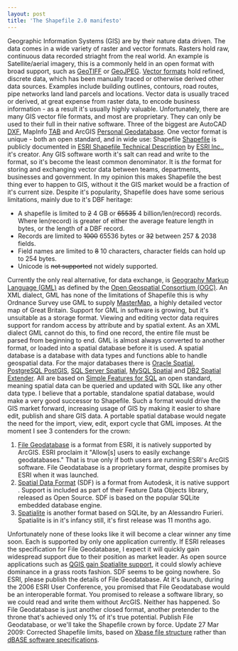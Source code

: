 ```yaml
---
layout: post
title: 'The Shapefile 2.0 manifesto'
---
```


Geographic Information Systems (GIS) are by their nature data driven.
The data comes in a wide variety of raster and vector formats. Rasters
hold raw, continuous data recorded striaght from the real world. An
example is Satellite/aerial imagery, this is a commonly held in an open
format with broad support, such as
[GeoTIFF](http://en.wikipedia.org/wiki/GeoTIFF) or
[GeoJPEG](http://en.wikipedia.org/wiki/JPEG). [Vector
formats](http://en.wikipedia.org/wiki/GIS_file_formats#Vector_formats)
hold refined, discrete data, which has been manually traced or otherwise
derived other data sources. Examples include building outlines,
contours, road routes, pipe networks land land parcels and locations.
Vector data is usually traced or derived, at great expense from raster
data, to encode business information - as a result it's usually highly
valuable. Unfortunately, there are many GIS vector file formats, and
most are proprietary. They can only be used to their full in their
native software. Three of the biggest are AutoCAD
[DXF](http://en.wikipedia.org/wiki/AutoCAD_DXF), MapInfo
[TAB](http://en.wikipedia.org/wiki/MapInfo_TAB_format) and ArcGIS
[Personal
Geodatabase](http://en.wikipedia.org/w/index.php?title=Personal_Geodatabase).
One vector format is unique - both an open standard, and in wide use:
Shapefile [Shapefile](http://en.wikipedia.org/wiki/Shapefile) is
publicly documented in [ESRI Shapefile Technical
Description](http://www.esri.com/library/whitepapers/pdfs/shapefile.pdf)
by [ESRI Inc.](http://www.esri.com), it's creator. Any GIS software
worth it's salt can read and write to the format, so it's become the
least common denominator. It is *the* format for storing and exchanging
vector data between teams, departments, businesses and government. In my
opinion this makes Shapefile the best thing ever to happen to GIS,
without it the GIS market would be a fraction of it's current
size.<!--more--> Despite it's popularity, Shapefile does have some
serious limitations, mainly due to it's DBF heritage:

-   A shapefile is limited to <del>2</del> 4 GB or <del>65535</del> 4
    billion/len(record) records. Where len(record) is greater of either
    the average feature length in bytes, or the length of a DBF record.
-   Records are limited to <del>1000</del> 65536 bytes or
    <del>32</del> between 257 &
    2038 fields.
-   Field names are limited to <del>8</del> 10 characters,
    character fields can hold up to 254 bytes.
-   Unicode is <del>not supported</del> not widely supported.

Currently the only real alternative, for data exchange, is [Geography
Markup Language
(GML)](http://en.wikipedia.org/wiki/Geography_Markup_Language) as
defined by the [Open Geospatial Consortium
(OGC)](http://www.opengeospatial.org/). An XML dialect, GML has none of
the limitations of Shapefile this is why Ordnance Survey use GML to
supply
[MasterMap](http://www.ordnancesurvey.co.uk/oswebsite/products/osmastermap/),
a highly detailed vector map of Great Britain. Support for GML in
software is growing, but it's unsuitable as a storage format. Viewing
and editing vector data requires support for random access by attribute
and by spatial extent. As an XML dialect GML cannot do this, to find one
record, the entire file must be parsed from beginning to end. GML is
almost always converted to another format, or loaded into a spatial
database before it is used. A spatial database is a database with data
types and functions able to handle geospatial data. For the major
databases there is [Oracle
Spatial](http://www.oracle.com/technology/products/spatial/index.html),
[PostgreSQL PostGIS](http://postgis.refractions.net/), [SQL Server
Spatial](http://www.microsoft.com/sqlserver/2008/en/us/spatial-data.aspx),
[MySQL
Spatial](http://dev.mysql.com/doc/refman/5.1/en/spatial-extensions.html)
and [DB2 Spatial
Extender](http://www-01.ibm.com/software/data/spatial/). All are based
on [Simple Features for
SQL](http://en.wikipedia.org/wiki/Simple_Features) an open standard,
meaning spatial data can be queried and updated with SQL like any other
data type. I believe that a portable, standalone spatial database, would
make a very good successor to Shapefile. Such a format would drive the
GIS market forward, increasing usage of GIS by making it easier to share
edit, publish and share GIS data. A portable spatial database would
negate the need for the import, view, edit, export cycle that GML
imposes. At the moment I see 3 contenders for the crown:

1.  [File
    Geodatabase](http://www.esri.com/software/arcgis/geodatabase/about/file-gdbs.html)
    is a format from ESRI, it is natively supported by ArcGIS. ESRI
    proclaim it "Allow[s] users to easily exchange geodatabases." That
    is true only if both users are running ESRI's ArcGIS software. File
    Geodatabase is a proprietary format, despite promises by ESRI when
    it was launched.
2.  [Spatial Data Format](http://fdo.osgeo.org/fdosdf/index.html) (SDF)
    is a format from Autodesk, it is native support . Support is
    included as part of their Feature Data Objects library, released as
    Open Source. SDF is based on the popular SQLite embedded database
    engine.
3.  [Spatialite](http://www.gaia-gis.it/spatialite/) is another format
    based on SQLite, by an Alessandro Furieri. Spatialite is in it's
    infancy still, it's first release was 11 months ago.

Unfortunately none of these looks like it will become a clear winner any
time soon. Each is supported by only one application currently. If ESRI
releases the specification for File Geodatabase, I expect it will
quickly gain widespread support due to their position as market leader.
As open source applications such as [QGIS gain Spatialite
support](http://lists.osgeo.org/pipermail/qgis-developer/2009-January/005791.html),
it could slowly achieve dominance in a grass roots fashion. SDF seems to
be going nowhere. So ESRI, please publish the details of File
Geodatabase. At it's launch, during the 2006 ESRI User Conference, you
promised that File Geodatabase would be an interoperable format. You
promised to release a software library, so we could read and write
them without ArcGIS. Neither has happened. So File Geodatabase is just
another closed format, another pretender to the throne that's achieved
only 1% of it's true potential. Publish File Geodatabase, or we'll take
the Shapefile crown by force. Update 27 Mar 2009: Corrected Shapefile
limits, based on [Xbase file
structure](http://www.clicketyclick.dk/databases/xbase/format/dbf.html)
rather than [dBASE software
specifications](http://www.clicketyclick.dk/databases/xbase/format/dbase_spec.html).
